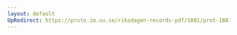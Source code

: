 ```yaml
---
layout: default
UpRedirect: https://pruto.im.uu.se/riksdagen-records-pdf/1881/prot-1881--ak--004/prot-1881--ak--004_008.pdf
---
```

